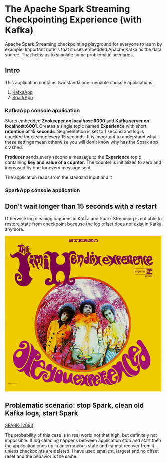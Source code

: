 # The Apache Spark Streaming Checkpointing Experience (with Kafka)
Apache Spark Streaming checkpointing playground for everyone to learn by example. Important note is that it uses
embedded Apache Kafka as the data source. That helps us to simulate some problematic scenarios.

## Intro

This application contains two standalone runnable console applications:

1) [KafkaApp](https://github.com/pygmalios/spark-checkpoint-experience/blob/master/src/main/scala/com/pygmalios/sparkCheckpointExperience/kafka/KafkaApp.scala)
2) [SparkApp](https://github.com/pygmalios/spark-checkpoint-experience/blob/master/src/main/scala/com/pygmalios/sparkCheckpointExperience/spark/SparkApp.scala)

### KafkaApp console application

Starts embedded **Zookeeper on localhost:6000** and **Kafka server on localhost:6001**. Creates a single topic named
**Experience** with short **retention of 15 seconds**. Segmentation is set to 1 second and log is checked for cleanup
every 15 seconds. It is important to understand what these settings mean otherwise you will don't know why has the Spark
app crashed.

**Producer** sends every second a message to the **Experience** topic containing **key and value of a counter**. The
counter is initialized to zero and increased by one for every message sent.

The application reads from the standard input and it  

### SparkApp console application
 
## Don't wait longer than 15 seconds with a restart
 
Otherwise log cleaning happens in Kafka and Spark Streaming is not able to restore state from checkpoint because the
log offset does not exist in Kafka anymore.

![The Jimmy Henrix Experience](Are_You_Experienced_-_US_cover-edit.jpg?raw=true)

## Problematic scenario: stop Spark, clean old Kafka logs, start Spark

[SPARK-12693](https://issues.apache.org/jira/browse/SPARK-12693)

The probability of this case is in real world not that high, but definitely not impossible. If log cleaning happens
between application stop and start then the application ends up in an erroneous state and cannot recover from it unless
checkpoints are deleted. I have used smallest, largest and no offset reset and the behavior is the same.